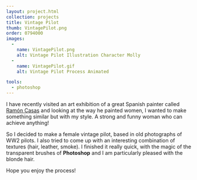 ```yaml
---
layout: project.html
collection: projects
title: Vintage Pilot
thumb: VintagePilot.png
order: 0794000
images:
  -
    name: VintagePilot.png
    alt: Vintage Pilot Illustration Character Molly
  -
    name: VintagePilot.gif
    alt: Vintage Pilot Process Animated

tools:
  - photoshop
---
```


I have recently visited an art exhibition of a great Spanish painter called [Ramón Casas](https://es.wikipedia.org/wiki/Ram%C3%B3n_Casas) and looking at the way he painted women, I wanted to make something similar but with my style. A strong and funny woman who can achieve anything!

So I decided to make a female vintage pilot, based in old photographs of WW2 pilots. I also tried to come up with an interesting combination of textures (hair, leather, smoke). I finished it really quick, with the magic of the transparent brushes of **Photoshop** and I am particularly pleased with the blonde hair.

Hope you enjoy the process!
